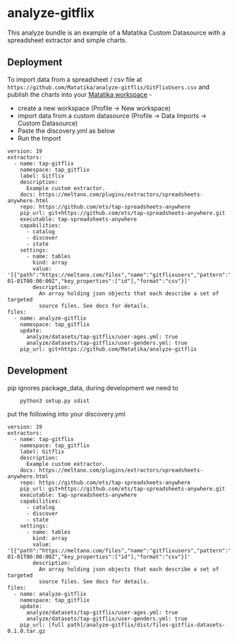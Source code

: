 # analyze-gitflix

This analyze bundle is an example of a Matatika Custom Datasource with a spreadsheet extractor and simple charts.

## Deployment

To import data from a spreadsheet / csv file at `https://github.com/Matatika/analyze-gitflix/GitFlixUsers.csv` and
publish the charts into your [Matatika workspace](https://www.matatika.com) -

- create a new workspace (Profile -> New workspace)
- import data from a custom datasource (Profile -> Data Imports -> Custom Datasource)
- Paste the discovery.yml as below
- Run the Import

```
version: 19
extractors:
  - name: tap-gitflix
    namespace: tap_gitflix
    label: Gitflix
    description:
      Example custom extractor.
    docs: https://meltano.com/plugins/extractors/spreadsheets-anywhere.html
    repo: https://github.com/ets/tap-spreadsheets-anywhere
    pip_url: git+https://github.com/ets/tap-spreadsheets-anywhere.git
    executable: tap-spreadsheets-anywhere
    capabilities:
      - catalog
      - discover
      - state
    settings:
      - name: tables
        kind: array
        value: '[{"path":"https://meltano.com/files","name":"gitflixusers","pattern":"GitFlixUsers.csv","start_date":"2021-01-01T00:00:00Z","key_properties":["id"],"format":"csv"}]'
        description:
          An array holding json objects that each describe a set of targeted
          source files. See docs for details.
files:
  - name: analyze-gitflix
    namespace: tap_gitflix
    update:
      analyze/datasets/tap-gitflix/user-ages.yml: true
      analyze/datasets/tap-gitflix/user-genders.yml: true
    pip_url: git+https://github.com/Matatika/analyze-gitflix
```


## Development

pip ignores package_data, during development we need to 

```console
    python3 setup.py sdist
```

put the following into your discovery.yml

```
version: 19
extractors:
  - name: tap-gitflix
    namespace: tap_gitflix
    label: Gitflix
    description:
      Example custom extractor.
    docs: https://meltano.com/plugins/extractors/spreadsheets-anywhere.html
    repo: https://github.com/ets/tap-spreadsheets-anywhere
    pip_url: git+https://github.com/ets/tap-spreadsheets-anywhere.git
    executable: tap-spreadsheets-anywhere
    capabilities:
      - catalog
      - discover
      - state
    settings:
      - name: tables
        kind: array
        value: '[{"path":"https://meltano.com/files","name":"gitflixusers","pattern":"GitFlixUsers.csv","start_date":"2021-01-01T00:00:00Z","key_properties":["id"],"format":"csv"}]'
        description:
          An array holding json objects that each describe a set of targeted
          source files. See docs for details.
files:
  - name: analyze-gitflix
    namespace: tap_gitflix
    update:
      analyze/datasets/tap-gitflix/user-ages.yml: true
      analyze/datasets/tap-gitflix/user-genders.yml: true
    pip_url: [full path]/analyze-gitflix/dist/files-gitflix-datasets-0.1.0.tar.gz
```